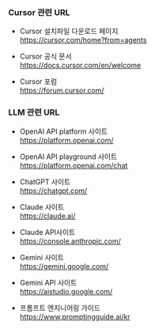 ### Cursor 관련 URL

- Cursor 설치파일 다운로드 페이지 <br>
https://cursor.com/home?from=agents <br>

- Cursor 공식 문서 <br>
https://docs.cursor.com/en/welcome <br>

- Cursor 포럼 <br>
https://forum.cursor.com/   <br>


### LLM 관련 URL

- OpenAI API platform 사이트 <br>
https://platform.openai.com/ <br>

- OpenAI API playground 사이트 <br>
https://platform.openai.com/chat <br>

- ChatGPT 사이트 <br>
https://chatgpt.com/

- Claude 사이트 <br>
https://claude.ai/

- Claude API사이트 <br>
https://console.anthropic.com/

- Gemini 사이트 <br>
https://gemini.google.com/

- Gemini API 사이트 <br>
https://aistudio.google.com/

- 프롬프트 엔지니어링 가이드 <br>
https://www.promptingguide.ai/kr
